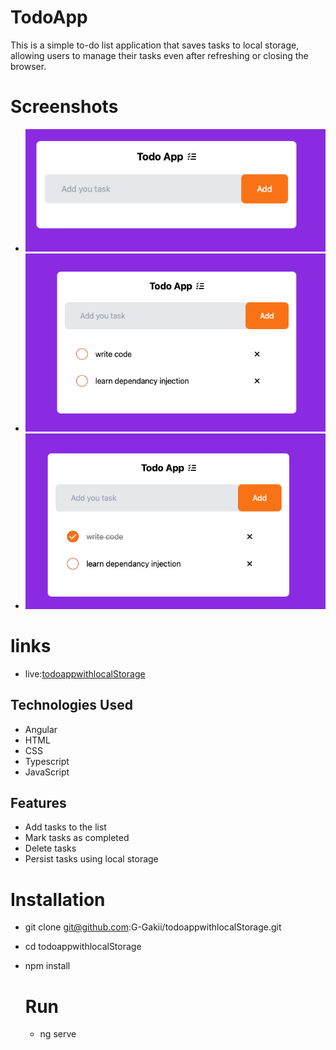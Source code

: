 # TodoApp

This is a simple to-do list application that saves tasks to local storage, allowing users to manage their tasks even after refreshing or closing the browser.

# Screenshots
 - ![before adding task](https://github.com/G-Gakii/todoappwithlocalStorage/blob/main/public/images/Screenshot%202025-01-14%20at%2008.56.04.png)
 - ![after adding task](https://github.com/G-Gakii/todoappwithlocalStorage/blob/main/public/images/Screenshot%202025-01-14%20at%2008.56.44.png)
 -  ![mark complete](https://github.com/G-Gakii/todoappwithlocalStorage/blob/main/public/images/Screenshot%202025-01-14%20at%2008.56.57.png)

# links

- live:[todoappwithlocalStorage](https://todoappwithlocal-storage.vercel.app)

## Technologies Used

- Angular
- HTML
- CSS
- Typescript
- JavaScript

## Features

- Add tasks to the list
- Mark tasks as completed
- Delete tasks
- Persist tasks using local storage

# Installation

- git clone git@github.com:G-Gakii/todoappwithlocalStorage.git
- cd todoappwithlocalStorage
- npm install

  # Run

  - ng serve
